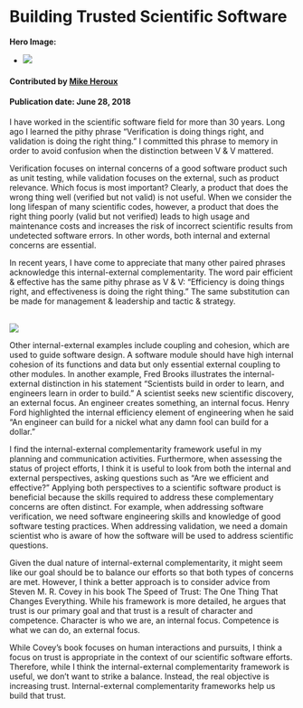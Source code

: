# Building Trusted Scientific Software

**Hero Image:**

 - <img src='https://github.com/betterscientificsoftware/images/raw/master/Blog_0618_Building_Trusted_SSw_1176_432.png' />

#### Contributed by [Mike Heroux](https://github.com/maherou "Mike Heroux GitHub Profile")

#### Publication date: June 28, 2018

I have worked in the scientific software field for more than 30 years.  Long ago I learned the pithy phrase “Verification is doing things right, and validation is doing the right thing.”  I committed this phrase to memory in order to avoid confusion when the distinction between V & V mattered.  

Verification focuses on internal concerns of a good software product such as unit testing, while validation focuses on the external, such as product relevance.   Which focus is most important?  Clearly, a product that does the wrong thing well (verified but not valid) is not useful.  When we consider the long lifespan of many scientific codes, however, a product that does the right thing poorly (valid but not verified) leads to high usage and maintenance costs and increases the risk of incorrect scientific results from undetected software errors.  In other words, both internal and external concerns are essential.

In recent years, I have come to appreciate that many other paired phrases acknowledge this internal-external complementarity.  The word pair efficient & effective has the same pithy phrase as V & V: “Efficiency is doing things right, and effectiveness is doing the right thing.”  The same substitution can be made for management & leadership and tactic & strategy.  

<br> 

<img src='https://github.com/betterscientificsoftware/images/raw/master/Blog_0618_Building_Trusted_SSw_Table_1250_767.png' class='page lightbox' />

<br>

Other internal-external examples include coupling and cohesion, which are used to guide software design.  A software module should have high internal cohesion of its functions and data but only essential external coupling to other modules.  In another example, Fred Brooks illustrates the internal-external distinction in his statement “Scientists build in order to learn, and engineers learn in order to build.” A scientist seeks new scientific discovery, an external focus.  An engineer creates something, an internal focus.  Henry Ford highlighted the internal efficiency element of engineering when he said “An engineer can build for a nickel what any damn fool can build for a dollar.”

I find the internal-external complementarity framework useful in my planning and communication activities.  Furthermore, when assessing the status of project efforts, I think it is useful to look from both the internal and external perspectives, asking questions such as “Are we efficient and effective?”  Applying both perspectives to a scientific software product is beneficial because the skills required to address these complementary concerns are often distinct.  For example, when addressing software verification, we need software engineering skills and knowledge of good software testing practices.  When addressing validation, we need a domain scientist who is aware of how the software will be used to address scientific questions.

Given the dual nature of internal-external complementarity, it might seem like our goal should be to balance our efforts so that both types of concerns are met.  However, I think a better approach is to consider advice from Steven M. R. Covey in his book The Speed of Trust: The One Thing That Changes Everything.  While his framework is more detailed, he argues that trust is our primary goal and that trust is a result of character and competence.  Character is who we are, an internal focus.  Competence is what we can do, an external focus.  

While Covey’s book focuses on human interactions and pursuits, I think a focus on trust is appropriate in the context of our scientific software efforts.  Therefore, while I think the internal-external complementarity framework is useful, we don’t want to strike a balance.  Instead, the real objective is increasing trust.  Internal-external complementarity frameworks help us build that trust.

<!---
Publish: preview
RSS update: 2018-06-28
Categories: skills
Topics: Personal productivity and sustainability
Tags: bssw-blog-article
Level: 2
Prerequisites: defaults
Aggregate: none
--->
